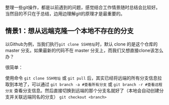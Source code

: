 整理一些git操作，都是以前遇到的问题，感觉结合工作情景随时总结会比较好。当然目的不只在于总结，边用边理解git的原理才是最重要的。

## 情景1：想从远端克隆一个本地不存在的分支

以Github为例，当我们执行`git clone SSH地址`时，默认 clone 的是这个仓库的 master 分支。如果最新的代码不在 master 分支上，而我们又想直接clone该怎么办？

很简单：

使用命令
`git clone SSH地址`
或
`git pull`
后，其实已经将远端的所有分支信息拉取到本地了，可以通过
`git branch -a #查看所有分支`
或
`git branch -r #查看远程分支`
查看分支信息。然后直接切换到远端的那个分支名就好了（本地会自动创建分支并关联远端同名的分支）
`git checkout <branch>`
